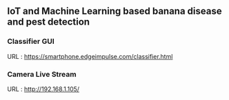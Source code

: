 ## IoT and Machine Learning based banana disease and pest detection

### Classifier GUI 
URL : https://smartphone.edgeimpulse.com/classifier.html

### Camera Live Stream
URL : http://192.168.1.105/